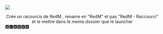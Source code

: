 <img src="https://cdn.discordapp.com/attachments/1050698501044052038/1052296980942041228/ban_discord2.jpg">


<p><center> Crée un racourcis de RedM , rename en "RedM" et pas "RedM - Raccourci" et le mettre dans le meme dossier que le launcher </center>
🅶🅻🅰🅳🅴🆂 
